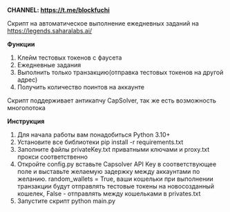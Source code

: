**CHANNEL: https://t.me/blockfuchi**

Скрипт на автоматическое выполнение ежедневных заданий на https://legends.saharalabs.ai/

**Функции**
1. Клейм тестовых токенов с фаусета
2. Ежедневные задания
3. Выполнить только транзакцию(отправка тестовых токенов на другой адрес)
4. Получить количество поинтов на аккаунте

Скрипт поддерживает антикапчу CapSolver, так же есть возможность многопотока

**Инструкция**
1. Для начала работы вам понадобиться Python 3.10+
2. Установите все библиотеки pip install -r requirements.txt
3. Заполните файлы privateKey.txt приватными ключами и proxy.txt прокси соответственно
4. Откройте config.py вставьте Capsolver API Key в соответствующее поле и выставьте желаемую задержку между аккаунтами по желанию. random_wallets = True, ваши кошельки при выполнении транзакции будут отправлять тестовые токены на новосозданный кошелек, False - отправлять между кошельками в privates.txt
5. Запустите скрипт python main.py

